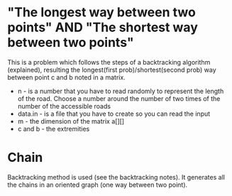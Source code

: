 # "The longest way between two points" AND "The shortest way between two points"

This is a problem which follows the steps of a backtracking algorithm (explained), resulting the longest(first prob)/shortest(second prob) way between point c and b noted in a matrix. 
- n  - is a number that you have to read randomly to represent the length of the road. Choose a number around the number of two times of the number of the accessible roads
- data.in - is a file that you have to create so you can read the input
- m - the dimension of the matrix a[][]
- c and b - the extremities

# Chain
Backtracking method is used (see the backtracking notes). It generates all the chains in an oriented graph (one way between two point).


